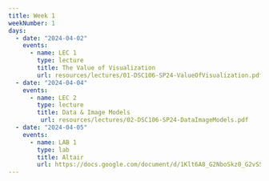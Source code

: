 ```yaml
---
title: Week 1
weekNumber: 1
days:
  - date: "2024-04-02"
    events:
      - name: LEC 1
        type: lecture
        title: The Value of Visualization
        url: resources/lectures/01-DSC106-SP24-ValueOfVisualization.pdf
  - date: "2024-04-04"
    events:
      - name: LEC 2
        type: lecture
        title: Data & Image Models
         url: resources/lectures/02-DSC106-SP24-DataImageModels.pdf
  - date: "2024-04-05"
    events:
      - name: LAB 1
        type: lab
        title: Altair
        url: https://docs.google.com/document/d/1Klt6A8_G2NboSkz0_G2vSSBA8BxXrAB8OnM68tyGcJw/edit?usp=sharing
---
```

